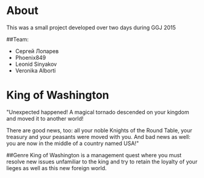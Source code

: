 # About
This was a small project developed over two days during GGJ 2015

##Team:
* Сергей Лопарев
* Phoenix849
* Leonid Sinyakov
* Veronika Alborti

# King of Washington
"Unexpected happened! A magical tornado descended on your kingdom and moved it to another world! 

There are good news, too: all your noble Knights of the Round Table, your treasury and your peasants were moved with you. And bad news as well: you are now in the middle of a country named USA!" 

##Genre
King of Washington is a management quest where you must resolve new issues unfamiliar to the king and try to retain the loyalty of your lieges as well as this new foreign world.